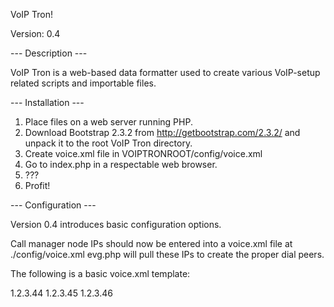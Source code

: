 VoIP Tron!

Version: 0.4


--- Description ---

VoIP Tron is a web-based data formatter used to create various VoIP-setup related scripts and importable files.


--- Installation ---

1. Place files on a web server running PHP.
2. Download Bootstrap 2.3.2 from http://getbootstrap.com/2.3.2/ and unpack it to the root VoIP Tron directory.
3. Create voice.xml file in VOIPTRONROOT/config/voice.xml
4. Go to index.php in a respectable web browser.
5. ???
6. Profit!


--- Configuration ---

Version 0.4 introduces basic configuration options.

Call manager node IPs should now be entered into a voice.xml file at ./config/voice.xml
evg.php will pull these IPs to create the proper dial peers.


The following is a basic voice.xml template:

<?xml version="1.0" encoding="ISO-8859-1"?>
<data>
  <voice_services>
    <cucm>
      <ip>1.2.3.44</ip>
      <ip>1.2.3.45</ip>
      <ip>1.2.3.46</ip>
    </cucm>
  </voice_services>
</data>